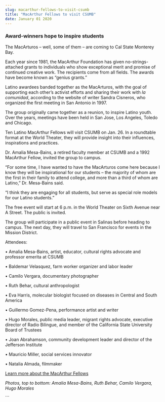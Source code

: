 ```yaml
---
slug: macarthur-fellows-to-visit-csumb
title: "MacArthur Fellows to visit CSUMB"
date: January 01 2020
---
```


 
<h3>Award-winners hope to inspire students</h3>
<p>
  The MacArturos – well, some of them – are coming to Cal State Monterey Bay.
</p>
<p>
  Each year since 1981, the MacArthur Foundation has given no-strings-attached
  grants to individuals who show exceptional merit and promise of continued
  creative work. The recipients come from all fields. The awards have become
  known as “genius grants.”
</p>
<p>
  Latino awardees banded together as the MacArturos, with the goal of supporting
  each other’s activist efforts and sharing their work with
  <em>la comunidad</em>, according to the website of writer Sandra Cisneros, who
  organized the first meeting in San Antonio in 1997.
</p>
<p>
  The group originally came together as a reunion, to inspire Latino youth. Over
  the years, meetings have been held in San Jose, Los Angeles, Toledo and
  Chicago.
</p>
<p>
  Ten Latino MacArthur Fellows will visit CSUMB on Jan. 26. In a roundtable
  format at the World Theater, they will provide insight into their influences,
  inspirations and practices.
</p>
<p>
  Dr. Amalia Mesa-Bains, a retired faculty member at CSUMB and a 1992 MacArthur
  Fellow, invited the group to campus.
</p>
<p>
  “For some time, I have wanted to have the MacArturos come here because I know
  they will be inspirational for our students – the majority of whom are the
  first in their family to attend college, and more than a third of whom are
  Latino,” Dr. Mesa-Bains said.
</p>
<p>
  “I think they are engaging for all students, but serve as special role models
  for our Latino students.”
</p>
<p>
  The free event will start at 6 p.m. in the World Theater on Sixth Avenue near
  A Street. The public is invited.
</p>
<p>
  The group will participate in a public event in Salinas before heading to
  campus. The next day, they will travel to San Francisco for events in the
  Mission District.
</p>
<p>Attendees:</p>
<p>
  • Amalia Mesa-Bains, artist, educator, cultural rights advocate and professor
  emerita at CSUMB
</p>
<p>• Baldemar Velasquez, farm worker organizer and labor leader</p>
<p>• Camilo Vergara, documentary photographer</p>
<p>• Ruth Behar, cultural anthropologist</p>
<p>
  • Eva Harris, molecular biologist focused on diseases in Central and South
  America
</p>
<p>• Guillermo Gomez-Pena, performance artist and writer</p>
<p>
  • Hugo Morales, public media leader, migrant rights advocate, executive
  director of Radio Bilingue, and member of the California State University
  Board of Trustees
</p>
<p>
  • Joan Abrahamson, community development leader and director of the Jefferson
  Institute
</p>
<p>• Mauricio Miller, social services innovator</p>
<p>• Natalia Almada, filmmaker</p>
<p>
  <a href="https://www.macfound.org/programs/fellows/"
    >Learn more about the MacArthur Fellows</a
  >
</p>
<p></p>
<p>
  <em
    >Photos, top to bottom: Amalia Mesa-Bains, Ruth Behar, Camilo Vergara, Hugo
    Morales</em
  >
</p>
```
